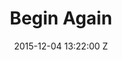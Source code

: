 ---
title: Begin Again
date: 2015-12-04 13:22:00 Z

position: 0
client: Purity Ring
video: https://vimeo.com/144328007
image: "/uploads/begin-again.jpg"

director: Young Replicant
producer: Rick Green
production-company: Pulse Films
layout: project
---